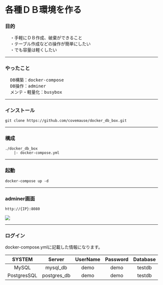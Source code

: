 # 各種ＤＢ環境を作る

### 目的
<pre>
  ・手軽にＤＢ作成、破棄ができること
  ・テーブル作成などの操作が簡単にしたい
  ・でも容量は軽くしたい
</pre>
___

### やったこと
<pre>
  DB構築：docker-compose
  DB操作：adminer
  メンテ・軽量化：busybox
</pre>
___

### インストール
  `git clone https://github.com/covemause/docker_db_box.git`

___

### 構成
~~~
./docker_db_box
    |- docker-compose.yml
~~~

___

### 起動
  `docker-compose up -d`

___

### adminer画面
`http://{IP}:8080`

<img src="https://github.com/covemause/documents/blob/master/adminer_demo.JPG" />

___

### ログイン
 docker-compose.ymlに記載した情報になります。
 
 |SYSTEM|Server|UserName|Password|Database|
 |:---:|:---:|:---:|:---:|:---:|
 |MySQL|mysql_db|demo|demo|testdb|
 |PostgresSQL|postgres_db|demo|demo|testdb|
